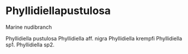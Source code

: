 # Phyllidiellapustulosa
Marine nudibranch

Phyllidiella pustulosa
Phyllidiella aff. nigra
Phyllidiella krempfi
Phyllidiella sp1.
Phyllidiella sp2.
